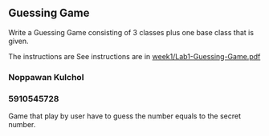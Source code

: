 ## Guessing Game

Write a Guessing Game consisting of 3 classes plus one base class that is given.

The instructions are See instructions are in [week1/Lab1-Guessing-Game.pdf](https://skeoop.github.io/week1/Lab1-Guessing-Game.pdf)


### Noppawan Kulchol
### 5910545728
Game that play by user have to guess the number equals to the secret number.